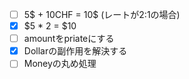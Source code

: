- [ ] 5$ + 10CHF = 10$ (レートが2:1の場合)
- [x] $5 * 2 = $10
- [ ] amountをpriateにする
- [x] Dollarの副作用を解決する
- [ ] Moneyの丸め処理